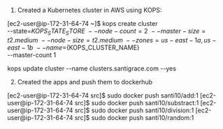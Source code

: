 1) Created a Kubernetes cluster in AWS using KOPS:

[ec2-user@ip-172-31-64-74 ~]$ kops create cluster \
 --state=${KOPS_STATE_STORE} \
 --node-count=2 \
 --master-size=t2.medium \
 --node-size=t2.medium \
 --zones=us-east-1a,us-east-1b \
 --name=${KOPS_CLUSTER_NAME} \
 --master-count 1

kops update cluster --name clusters.santigrace.com --yes

2) Created the apps and push them to dockerhub

[ec2-user@ip-172-31-64-74 src]$ sudo docker push santi10/add:1
[ec2-user@ip-172-31-64-74 src]$ sudo docker push santi10/substract:1
[ec2-user@ip-172-31-64-74 src]$ sudo docker push santi10/division:1
[ec2-user@ip-172-31-64-74 src]$ sudo docker push santi10/random:1



